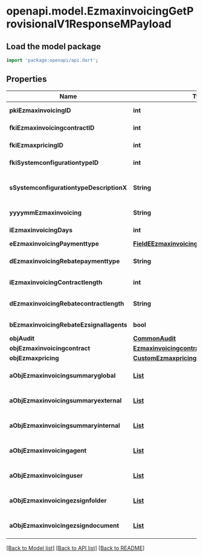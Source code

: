 # openapi.model.EzmaxinvoicingGetProvisionalV1ResponseMPayload

## Load the model package
```dart
import 'package:openapi/api.dart';
```

## Properties
Name | Type | Description | Notes
------------ | ------------- | ------------- | -------------
**pkiEzmaxinvoicingID** | **int** | The unique ID of the Ezmaxinvoicing | [optional] 
**fkiEzmaxinvoicingcontractID** | **int** | The unique ID of the Ezmaxinvoicingcontract | 
**fkiEzmaxpricingID** | **int** | The unique ID of the Ezmaxpricing | 
**fkiSystemconfigurationtypeID** | **int** | The unique ID of the Systemconfigurationtype | 
**sSystemconfigurationtypeDescriptionX** | **String** | The description of the Systemconfigurationtype in the language of the requester | 
**yyyymmEzmaxinvoicing** | **String** | The YYYYMM period of the Ezmaxinvoicing | 
**iEzmaxinvoicingDays** | **int** | The number of days invoiced | 
**eEzmaxinvoicingPaymenttype** | [**FieldEEzmaxinvoicingPaymenttype**](FieldEEzmaxinvoicingPaymenttype.md) |  | 
**dEzmaxinvoicingRebatepaymenttype** | **String** | The percentage of rebate depending of the payment type | 
**iEzmaxinvoicingContractlength** | **int** | The length of the contract in years | 
**dEzmaxinvoicingRebatecontractlength** | **String** | The percentage of rebate depending of the contract length | 
**bEzmaxinvoicingRebateEzsignallagents** | **bool** | Whether the rebate for eZsign is for all agents | 
**objAudit** | [**CommonAudit**](CommonAudit.md) |  | [optional] 
**objEzmaxinvoicingcontract** | [**EzmaxinvoicingcontractResponseCompound**](EzmaxinvoicingcontractResponseCompound.md) |  | 
**objEzmaxpricing** | [**CustomEzmaxpricingResponse**](CustomEzmaxpricingResponse.md) |  | 
**aObjEzmaxinvoicingsummaryglobal** | [**List<EzmaxinvoicingsummaryglobalResponseCompound>**](EzmaxinvoicingsummaryglobalResponseCompound.md) |  | [default to const []]
**aObjEzmaxinvoicingsummaryexternal** | [**List<EzmaxinvoicingsummaryexternalResponseCompound>**](EzmaxinvoicingsummaryexternalResponseCompound.md) |  | [default to const []]
**aObjEzmaxinvoicingsummaryinternal** | [**List<EzmaxinvoicingsummaryinternalResponseCompound>**](EzmaxinvoicingsummaryinternalResponseCompound.md) |  | [default to const []]
**aObjEzmaxinvoicingagent** | [**List<EzmaxinvoicingagentResponseCompound>**](EzmaxinvoicingagentResponseCompound.md) |  | [default to const []]
**aObjEzmaxinvoicinguser** | [**List<EzmaxinvoicinguserResponseCompound>**](EzmaxinvoicinguserResponseCompound.md) |  | [default to const []]
**aObjEzmaxinvoicingezsignfolder** | [**List<CustomEzmaxinvoicingEzsignfolderResponse>**](CustomEzmaxinvoicingEzsignfolderResponse.md) |  | [default to const []]
**aObjEzmaxinvoicingezsigndocument** | [**List<CustomEzmaxinvoicingEzsigndocumentResponse>**](CustomEzmaxinvoicingEzsigndocumentResponse.md) |  | [default to const []]

[[Back to Model list]](../README.md#documentation-for-models) [[Back to API list]](../README.md#documentation-for-api-endpoints) [[Back to README]](../README.md)



